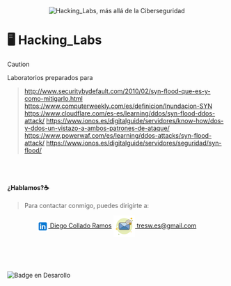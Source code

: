 <p align="center">
<picture>
  <source media="(prefers-color-scheme: dark)" srcset="images/mitigacion.png">
  <source media="(prefers-color-scheme: light)" srcset="images/mitigacion.png">
  <img alt="Hacking_Labs, más allá de la Ciberseguridad" src="images/mitigacion.png" width="25%">
</picture>
</p>

# :desktop_computer:	Hacking_Labs 

> [!CAUTION]
> Laboratorios preparados para


> http://www.securitybydefault.com/2010/02/syn-flood-que-es-y-como-mitigarlo.html
> https://www.computerweekly.com/es/definicion/Inundacion-SYN
> https://www.cloudflare.com/es-es/learning/ddos/syn-flood-ddos-attack/
> https://www.ionos.es/digitalguide/servidores/know-how/dos-y-ddos-un-vistazo-a-ambos-patrones-de-ataque/
> https://www.powerwaf.com/es/learning/ddos-attacks/syn-flood-attack/
> https://www.ionos.es/digitalguide/servidores/seguridad/syn-flood/




<br>
<br>

#### ¿Hablamos?☕️
> Para contactar conmigo, puedes dirigirte a: 

<p align="center">
<a href="https://linkedin.com/in/3wdiegocollado/" target="blank"><img align="center" src="images/linkedin.png" alt="Diego Collado Ramos"/> Diego Collado Ramos</a>        <a href="mailto:tresw.es@gmail.com " target="blank"><img align="center" src="images/email.png" alt="LinkedIn Diego Collado Ramos"/> tresw.es@gmail.com</a>
</p>

<br>
<br>
<br>

![Badge en Desarollo](https://img.shields.io/badge/STATUS-EN%20CONSTANTE%20DESAROLLO-green)